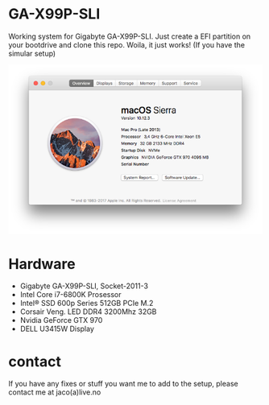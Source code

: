 # GA-X99P-SLI
Working system for Gigabyte GA-X99P-SLI.
Just create a EFI partition on your bootdrive and clone this repo. Woila, it just works! (If you have the simular setup)

![Screenshot](osx.png)

# Hardware
- Gigabyte GA-X99P-SLI, Socket-2011-3
- Intel Core i7-6800K Prosessor
- Intel® SSD 600p Series 512GB PCIe M.2
- Corsair Veng. LED DDR4 3200Mhz 32GB
- Nvidia GeForce GTX 970
- DELL U3415W Display

# contact
If you have any fixes or stuff you want me to add to the setup, please contact me at jaco(a)live.no
